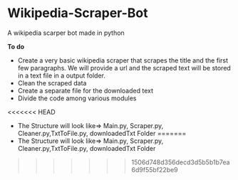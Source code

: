 # Wikipedia-Scraper-Bot
A wikipedia scarper bot made in python

<b>To do</b>

* Create a very basic wikipedia scraper that scrapes the title and the first few paragraphs. We will provide a url and the scraped text will be stored in a text file in a output folder. 
* Clean the scraped data
* Create a separate file for the downloaded text
* Divide the code among various modules

<<<<<<< HEAD
* The Structure will look like=> Main.py, Scraper.py, Cleaner.py,TxtToFile.py, downloadedTxt Folder
=======
* The Structure will look like=> Main.py, Scraper.py, Cleaner.py,TxtToFile.py, downloadedTxt Folder
>>>>>>> 1506d748d356decd3d5b5b1b7ea6d9f55bf22be9
